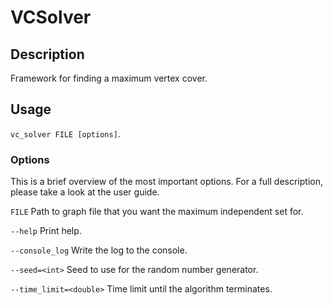 # VCSolver #
## Description ##
Framework for finding a maximum vertex cover.

## Usage ##
`vc_solver FILE [options]`.

### Options ###
This is a brief overview of the most important options.
For a full description, please take a look at the user guide.

`FILE`
Path to graph file that you want the maximum independent set for.

`--help`
Print help.

`--console_log`
Write the log to the console.

`--seed=<int>`
Seed to use for the random number generator.

`--time_limit=<double>`
Time limit until the algorithm terminates.

